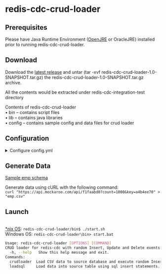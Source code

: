 # redis-cdc-crud-loader

## Prerequisites

Please have Java Runtime Environment ([OpenJRE](https://openjdk.java.net/install/) or OracleJRE) installed prior to running redis-cdc-crud-loader.

## Download

Download the [latest release](https://github.com/RedisLabs-Field-Engineering/redis-cdc-crud-loader/releases/download/v1.0/redis-cdc-crud-loader-1.0-SNAPSHOT.tar.gz) and untar (tar -xvf redis-cdc-crud-loader-1.0-SNAPSHOT.tar.gz) the redis-cdc-crud-loader-1.0-SNAPSHOT.tar.gz archive.

All the contents would be extracted under redis-cdc-integration-test directory

Contents of redis-cdc-crud-loader
<br>•	bin – contains script files
<br>•	lib – contains java libraries
<br>•	config – contains sample config and data files for crud loader

## Configuration

<details><summary>Configure config.yml</summary>
<p>

#### Sample config.yml under redis-cdc-crud-loader/config folder
```yml
connections:
  source:
    username: sa #DB user
    password: Redis@123 #DB password
    type: mssqlserver #this value can not be changed for mssqlserver
    jdbcUrl: "jdbc:sqlserver://127.0.0.1:1433;database=RedisLabsCDC"
    maximumPoolSize: 10 #This property controls the maximum size that the pool is allowed to reach, including both idle and in-use connections.
    minimumIdle: 2 #This property controls the maximum amount of time that a connection is allowed to sit idle in the pool. This setting only applies when minimumIdle is defined to be less than maximumPoolSize.
    tableName: dbo.emp #table name in schema.table format
    batchSize: 100 #batch size
    loadQueryFile: insert.sql #insert query for loadsql option
    csvFile: emp.csv #csv data with header to load (crudloader option)
    select: select.sql #select query for the continuous crud (crudloader option)
    updatedSelect: updatedSelect.sql #updated select query for the continuous crud
    update: update.sql #update query for the continuous crud (crudloader option)
    delete: delete.sql #delete query for the continuous crud (crudloader option)
    #loadQuery: "select * from dbo.emp" #This can be used instead of loadQueryFile property
    iteration: 100 #number of iterations to run (crudloader option)
```

</p>
</details>

## Generate Data

[Sample emp schema](https://www.mockaroo.com/f1faabd0)

Generate data using cURL with the following command:
<br>`curl "https://api.mockaroo.com/api/f1faabd0?count=1000&key=a4b4ee70" > "emp.csv"`

## Launch

<br>[*nix OS](https://en.wikipedia.org/wiki/Unix-like):
`redis-cdc-crud-loader/bin$ ./start.sh`
<br>Windows OS:
`redis-cdc-crud-loader\bin> start.bat`

```bash
Usage: redis-cdc-crud-loader [OPTIONS] [COMMAND]
CRUD loader for redis-cdc with random Insert, Update and Delete events.
  -h, --help   Show this help message and exit.
Commands:
  crudloader  Load CSV data to source database and execute random Insert, Update and Delete events.
  loadsql     Load data into source table using sql insert statements.
```
